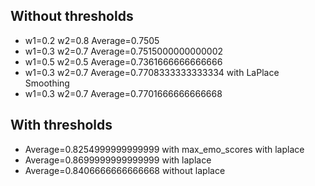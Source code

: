 ## Without thresholds
- w1=0.2 w2=0.8 Average=0.7505
- w1=0.3 w2=0.7 Average=0.7515000000000002
- w1=0.5 w2=0.5 Average=0.7361666666666666
- w1=0.3 w2=0.7 Average=0.7708333333333334 with LaPlace Smoothing
- w1=0.3 w2=0.7 Average=0.7701666666666668 

## With thresholds
- Average=0.8254999999999999 with max\_emo\_scores with laplace
- Average=0.8699999999999999 with laplace
- Average=0.8406666666666668 without laplace
